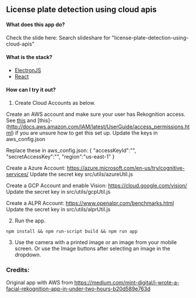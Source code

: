 ## License plate detection using cloud apis

#### What does this app do?
Check the slide here: Search slideshare for "license-plate-detection-using-cloud-apis"

#### What is the stack?

- [ElectronJS](http://electron.atom.io/) 
- [React](https://facebook.github.io/react/)

#### How can I try it out?

1. Create Cloud Accounts as below.

Create an AWS account and make sure your user has Rekognition access. See [this](https://aws.amazon.com/account/) and [this]- (http://docs.aws.amazon.com/IAM/latest/UserGuide/access_permissions.html) if you are unsure how to get this set up. Update the keys in aws_config.json

Replace these in aws_config.json:
{
  "accessKeyId":"",
  "secretAccessKey":"",
  "region":"us-east-1"
}

Create a Azure Account: https://azure.microsoft.com/en-us/try/cognitive-services/
Update the secret key src/utils/azureUtil.js

Create a GCP Account and enable Vision: https://cloud.google.com/vision/
Update the secret key in src/utils/gcpUtil.js

Create a ALPR Account: https://www.openalpr.com/benchmarks.html
Update the secret key in src/utils/alprUtil.js

2. Run the app.
```
npm install && npm run-script build && npm run app
```

3. Use the camera with a printed image or an image from your mobile screen. Or use the Image buttons after selecting an image in the dropdown.


### Credits: 
Original app with AWS from https://medium.com/mint-digital/i-wrote-a-facial-rekognition-app-in-under-two-hours-b20d589e763d
